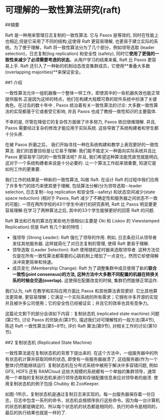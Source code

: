 # 可理解的一致性算法研究(raft)

##摘要

Raft 是一种用来管理日志复制的一致性算法. 它与 Paxos 是等效的, 同时在性能上也相近,但是它采用了不同的结构;这使得 Raft 更容易理解, 也更易于建立实际的系统。为了便于理解，Raft 将一致性算法分为了几个部分，例如领导选取 (leader selection)，日志复制(log replication) 和安全性 (safety), 同时它**使用了更强的一致性来减少了必须需要考虑的状态**。从用户学习的结果来看, Raft 比 Paxos 更容易上手. Raft 还引入了一种新的机制动态改变集群成员，它使用**重叠大多数(overlapping majorities)**来保证安全。


##1 介绍

一致性算法允许一组机器像一个整体一样工作，即使其中的一些机器失效也能正常提供服务.正是因为这样的特点，他们在构建大规模可靠的软件系统中扮演了关键角色。在过去的数十年中 , Paxos 统治着有关一致性算法的讨论: 大多数一致性算法的实现都基于它或者受它影响, 并且 Paxos 也成了教授一致性知识的主要载体.

不幸的是, 尽管在降低它的复杂性方面做了许多努力, Paxos 依旧很难理解. 并且, Paxos 需要经过复杂的修改才能应用于实际系统. 这些导致了系统构建者和学生都十分头疼.

在被 Paxos 折磨之后， 我们开始寻找一种在系统构建和教学上表现更好的一致性算法. 我们的首要目标是让它易于理解: 我们能不能定义一种面向实际系统并且比 Paxos 更容易学习的的一致性算法呢? 并且, 我们希望这种算法能凭直觉就能明白, 这对于一个系统构建者来说是十分必要的. 让一个算法工作起来很重要, 知道它是如何工作的更重要.

我们工作的结果是一种新的一致性算法, 叫做 Raft. 在设计 Raft 的过程中我们应用了许多专门的技巧来使其便于理解, 包括算法分解(分为领导选取--leader selection, 日志复制--log replication 和安全性--safety) 和状态空间减少(state space reduction) (相对于 Paxos, Raft 减少了不确定性和服务器之间状态不一致的可能). 一项在两所学校的43个学生中进行的研究表明, Raft 比 Paxos 明显要更容易理解:在学习了两种算法之后, 其中的33个学生能够更好的回答 Raft 的问题.

Raft 算法和已有的算法在某些地方很相似(主要是 Oki 和 Liskov 的 Viewstamped Replication).但是 Raft 有几个新的特性：

*    强领导 (Strong Leader): Raft 强化了领导的作用. 例如, 日志条目只从领导者发往其他服务器. 这样就简化了对日志复制的管理, 使得 Raft 更易于理解.
*    领导选取 (Leader Selection): Raft 使用随机定时器来选取领导者. 这种方法仅仅是在所有一致性算法都需要的心跳机制上增加了一点变化，然而它却使得解决冲突更简单和快速。
*   成员变化 (Membership Change): Raft 为了调整集群中成员使用了新的**联合一致性(joint consensus)的方法, 这种方法中大多数不同配置的机器在转换关系的时候会交迭(overlap).** 这使得在配置改变的时候, 集群仍然能够正常运作.

我们认为, raft 在教学和实际应用方面比 Paxos 和其他算法表现更好. 它比其他算法更简单, 更容易理解；它满足一个实际系统的所有需求；它拥有许多开源的实现并且被许多公司使用；它的安全性已经被证实；并且它的效率也具有竞争力。

这篇论文剩下的部分会讲如下内容：复制状态机 (replicated state machine) 问题 (第2节), 讨论 Paxos 的优缺点(第3节), 描述我们对可理解性的一般方法(第4节), 陈述 Raft 一致性算法(第5~8节), 评价 Raft 算法(第9节), 对相关工作的讨论(第10节).


##2 复制状态机 (Replicated State Machine)

一致性算法是在复制状态机的背景下提出来的. 在这个方法中，一组服务器中的所有状态机计算并获取同样的状态, 即使有一些服务器崩溃了, 这组服务器(作为一个整体)仍然能继续运行. 复制状态机在分布式系统中被用于解决许多容错问题, 例如 GFS, HDFS 还有 RAMCloud 这些大规模的系统都有一个单独的集群领导，通常用一个单独的复制状态机来进行领导选取和存储配置信息来应对领导者的崩溃. 使用复制状态机的例子包括 Chubby 和 ZooKeeper.

如图-1所示，复制状态机是通过复制日志来实现的。每一台服务器保存着一份日志，日志中包含一系列的命令，状态机会按顺序执行这些命令。因为每一台计算机的状态机都是确定的，所以每个状态机的状态都是相同的，执行的命令是相同的，最后的执行结果也就是一样的了.

